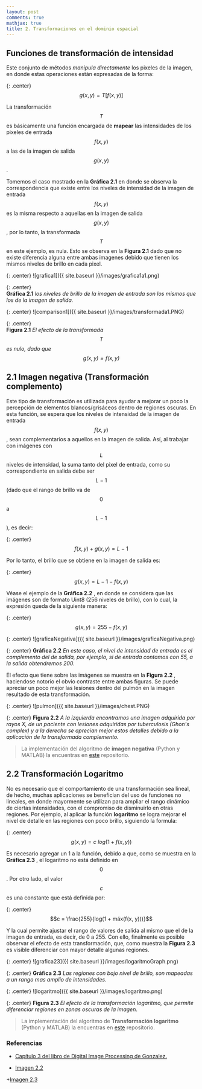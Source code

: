 ```yaml
---
layout: post
comments: true
mathjax: true
title: 2. Transformaciones en el dominio espacial
---
```

## Funciones de transformación de intensidad

Este conjunto de métodos _manipula directamente_ los pixeles de la imagen, en donde estas operaciones están expresadas de la forma:

{: .center}
$$ g(x, y) = T[f(x, y)] $$

La transformación $$T$$ es básicamente una función encargada de __mapear__ las intensidades de los pixeles de entrada $$f(x, y)$$ a las de la imagen de salida $$g(x, y)$$.

Tomemos el caso mostrado en la __Gráfica 2.1__ en donde se observa la correspondencia que existe entre los niveles de intensidad de la imagen de entrada $$f(x, y)$$ es la misma respecto a aquellas en la imagen de salida $$g(x, y)$$, por lo tanto, la transformada $$T$$ en este ejemplo, es nula. Esto se observa en la __Figura 2.1__ dado que no existe diferencia alguna entre ambas imagenes debido que tienen los mismos niveles de brillo en cada pixel.

{: .center}
![grafica1]({{ site.baseurl }}/images/grafica1a1.png)

{: .center}  
__Gráfica 2.1__ _los niveles de brillo de la imagen de entrada son los mismos que los de la imagen de salida._

{: .center} 
![comparison1]({{ site.baseurl }}/images/transformada1.PNG)

{: .center}  
__Figura 2.1__ _El efecto de la transformada $$T$$ es nulo, dado que $$g(x, y) = f(x, y)$$_


## 2.1 Imagen negativa (Transformación complemento)

Este tipo de transformación es utilizada para ayudar a mejorar un poco la percepción de elementos blancos/grisáceos dentro de regiones oscuras. En esta función, se espera que los niveles de intensidad de la imagen de entrada $$f(x, y)$$, sean complementarios a aquellos en la imagen de salida. Así, al trabajar con imágenes con $$L$$ niveles de intensidad, la suma tanto del pixel de entrada, como su correspondiente en salida debe ser $$L-1$$ (dado que el rango de brillo va de $$0$$ a $$L-1$$), es decir:

{: .center}
$$f(x, y) + g(x, y) = L-1$$

Por lo tanto, el brillo que se obtiene en la imagen de salida es:

{: .center}
$$g(x, y) = L-1 - f(x, y)$$

Véase el ejemplo de la __Gráfica 2.2__ , en donde se considera que las imágenes son de formato Uint8 (256 niveles de brillo), con lo cual, la expresión queda de la siguiente manera:

{: .center}
$$g(x, y) = 255 - f(x, y)$$

{: .center} 
![graficaNegativa]({{ site.baseurl }}/images/graficaNegativa.png)

{: .center} 
__Gráfica 2.2__ _En este caso, el nivel de intensidad de entrada es el complemento del de salida, por ejemplo, si de entrada contamos con 55, a la salida obtendremos 200._

El efecto que tiene sobre las imágenes se muestra en la __Figura 2.2__ , haciendose notorio el obvio contraste entre ambas figuras. Se puede apreciar un poco mejor las lesiones dentro del pulmón en la imagen resultado de esta transformación.

{: .center} 
![pulmon]({{ site.baseurl }}/images/chest.PNG)

{: .center} 
__Figura 2.2__ _A la izquierda encontramos una imagen adquirida por rayos X, de un paciente con lesiones adquiridas por tuberculosis (Ghon's complex) y a la derecha se aprecian mejor estos detalles debido a la aplicación de la transformada complemento._

> La implementación del algoritmo de __imagen negativa__ (Python y MATLAB) la encuentras en [este](https://github.com/BryanMed/Procesamiento-de-imagen/tree/master/2.1%20imagen%20negativa) repositorio.

## 2.2 Transformación Logaritmo

No es necesario que el comportamiento de una transformación sea lineal, de hecho, muchas aplicaciones se benefician del uso de funciones no lineales, en donde mayormente se utilizan para ampliar el rango dinámico de ciertas intensidades, con el compromiso de disminuirlo en otras regiones. Por ejemplo, al aplicar la función __logaritmo__ se logra mejorar el nivel de detalle en las regiones con poco brillo, siguiendo la formula:

{: .center}
$$ g(x, y) =  c\:log(1 + f(x, y))$$

Es necesario agregar un 1 a la función, debido a que, como se muestra en la __Gráfica 2.3__ , el logaritmo no está definido en $$0$$. Por otro lado, el valor $$c$$ es una constante que está definida por:

{: .center}
$$c = \frac{255}{log(1 + máx(f(x, y)))}$$

Y la cual permite ajustar el rango de valores de salida al mismo que el de la imagen de entrada, es decir, de 0 a 255. Con ello, finalmente es posible observar el efecto de esta transformación, que, como muestra la __Figura 2.3__ es visible diferenciar con mayor detalle algunas regiones.

{: .center}
![grafica23]({{ site.baseurl }}/images/logaritmoGraph.png)

{: .center} 
__Gráfica 2.3__ _Las regiones con bajo nivel de brillo, son mapeadas a un rango mas amplio de intensidades_.

{: .center}
![logaritmo]({{ site.baseurl }}/images/logaritmo.png)

{: .center}
__Figura 2.3__ _El efecto de la transformación logaritmo, que permite diferenciar regiones en zonas oscuras de la imagen_.

> La implementación del algoritmo de __Transformación logaritmo__ (Python y MATLAB) la encuentras en [este](https://github.com/BryanMed/Procesamiento-de-imagen/tree/master/2.2%20logaritmo) repositorio.


### Referencias
+ [Capítulo 3 del libro de Digital Image Processing de Gonzalez.](https://www.amazon.com/Digital-Image-Processing-Rafael-Gonzalez/dp/0133356728)

+ [Imagen 2.2](https://commons.wikimedia.org/wiki/File:Chest_x-ray_of_Ghon%27s_complex_of_active_tuberculosis.jpg#/media/File:Chest_x-ray_of_Ghon%27s_complex_of_active_tuberculosis.jpg)

+[Imagen 2.3](https://multimedia.larepublica.pe/660x392/larepublica/imagen/2019/04/10/noticia-1554945348-netflix.png)





